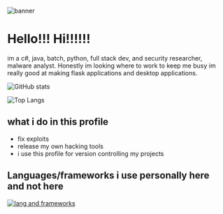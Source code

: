 ![banner](https://i.pinimg.com/originals/0f/c5/7c/0fc57c690ae25c8687562de40b673cd2.gif)
# Hello!!! Hi!!!!!!
im a c#, java, batch, python, full stack dev, and security researcher, malware analyst.
Honestly im looking where to work to keep me busy im really good at making flask applications and desktop applications.

![GitHub stats](https://github-readme-stats.vercel.app/api?username=v1s0or&show_icons=true&theme=dark)

![Top Langs](https://github-readme-stats.vercel.app/api/top-langs/?username=v1s0or&exclude_repo=DanderSpritz-Source,Cobalt,Lost-in-Translation,Soprano,njRAT-Source,Luna-Stealer,stuxnet&langs_count=12&layout=donut&theme=dark)

## what i do in this profile
- fix exploits
- release my own hacking tools
- i use this profile for version controlling my projects

## Languages/frameworks i use personally here and not here
[![lang and frameworks](https://skillicons.dev/icons?i=py,java,dotnet,cs,sqlite,flask,c)](https://skillicons.dev)
